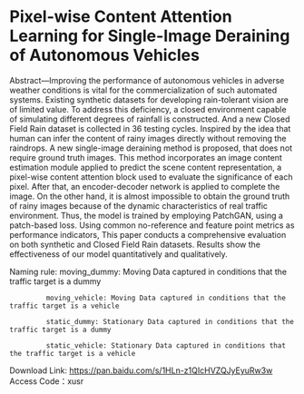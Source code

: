 Pixel-wise Content Attention Learning for Single-Image Deraining of Autonomous Vehicles
====
Abstract—Improving the performance of autonomous vehicles in adverse weather conditions is vital for the commercialization of such automated systems. Existing synthetic datasets for developing rain-tolerant vision are of limited value. To address this deficiency, a closed environment capable of simulating different degrees of rainfall is constructed. And a new Closed Field Rain dataset is collected in 36 testing cycles. Inspired by the idea that human can infer the content of rainy images directly without removing the raindrops. A new single-image deraining method is proposed, that does not require ground truth images. This method incorporates an image content estimation module applied to predict the scene content representation, a pixel-wise content attention block used to evaluate the significance of each pixel. After that, an encoder-decoder network is applied to complete the image. On the other hand, it is almost impossible to obtain the ground truth of rainy images because of the dynamic characteristics of real traffic environment. Thus, the model is trained by employing PatchGAN, using a patch-based loss. Using common no-reference and feature point metrics as performance indicators, This paper conducts a comprehensive evaluation on both synthetic and Closed Field Rain datasets. Results show the effectiveness of our model quantitatively and qualitatively.


Naming rule: moving_dummy: Moving Data captured in conditions that the traffic target is a dummy

             moving_vehicle: Moving Data captured in conditions that the traffic target is a vehicle
             
             static_dummy: Stationary Data captured in conditions that the traffic target is a dummy
             
             static_vehicle: Stationary Data captured in conditions that the traffic target is a vehicle

             
Download Link: https://pan.baidu.com/s/1HLn-z1QIcHVZQJyEyuRw3w 
Access Code：xusr

